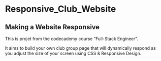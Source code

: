 # Responsive_Club_Website

Making a Website Responsive
---

This is projet from the codecademy course “Full-Stack Engineer”.

It aims to build your own club group page that will dynamically respond as you adjust the size of your screen using CSS & Responsive Design.
